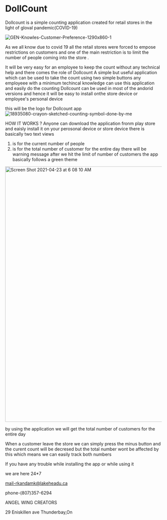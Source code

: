 # DollCount
Dollcount is a simple counting application created for retail stores in the light of gloval pandemic(COVID-19)

![GEN-Knowles-Customer-Preference-1290x860-1](https://user-images.githubusercontent.com/83015150/115803351-4afc4700-a3fe-11eb-918f-733aa92584b8.jpg)





As we all know due to covid 19 all the retail stores were forced to empose restrictions on customers and one of the main restriction  is to limit the number of people coming into the store .

It will be very easy for an employee to keep the count without any technical help and there comes the role of Dollcount
A simple but  useful application which can be used to take the count using two simple buttons 
any employeee with a minimum techincal knowledge can use this application and easily do the counting
Dollcount can be used in most of the andorid versions and hence it will be easy to install onthe store device or employee's personal device

this will be the logo for Dollcount app
![18935080-crayon-sketched-counting-symbol-done-by-me](https://user-images.githubusercontent.com/83015150/115802794-2bb0ea00-a3fd-11eb-8efe-732eb580cc80.jpg)

HOW IT WORKS ?
Anyone can download the application fronm play store and eaisly install it on your perosonal device or store device
there is basically two text views 
1) is for the current number of people 
2) is for the total number of customer for the entire day
there will be warning message after we hit the limit of number of customers 
the app basically follows a green theme


<img width="822" alt="Screen Shot 2021-04-23 at 6 08 10 AM" src="https://user-images.githubusercontent.com/83015150/115802738-11770c00-a3fd-11eb-9156-21bdeb455818.png">



by using the application we will get the total number of customers for the entire day

When a customer leave the store we can simply press the minus button and the curent count will be decresed but the total number wont be affected  by this 
which means we can easily track both numbers


If you have any trouble while installing the app or while using it

we are here 24*7

mail-rkandamk@lakeheadu.ca

phone-(807)357-6294

ANGEL WING CREATORS

29 Eniskillen ave Thunderbay,On




